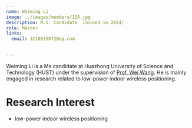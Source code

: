 ```yaml
---
name: Weiming Li
image: ../images/members/15A.jpg
description: M.S. Candidate （Joined in 2024）
role: Master
links:
  email: 3210815872@qq.com

  
---
```


Weiming Li is a Ms candidate at Huazhong University of Science and Technology (HUST) under the supervision of [Prof. Wei Wang](https://eic.hust.edu.cn/professor/wangwei/index.html). He is mainly engaged in research related to low-power indoor wireless positioning.


Research Interest
======
+ low-power indoor wireless positioning